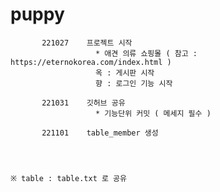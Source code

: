 # puppy
           221027    프로젝트 시작
                       * 애견 의류 쇼핑몰 ( 참고 : https://eternokorea.com/index.html )
                       옥 : 게시판 시작
                       향 : 로그인 기능 시작 

           221031    깃허브 공유
                       * 기능단위 커밋 ( 메세지 필수 )
            
           221101    table_member 생성
            
            
            
                                                                                ※ table : table.txt 로 공유
            
            
            
            
            
            
            

